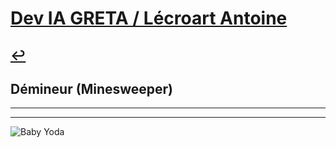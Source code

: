 # [Dev IA GRETA / Lécroart Antoine](https://github.com/Dev-IA-2024/antoine.lecroart)

[↩️](..)
---

## Démineur (Minesweeper)

---
---
![Baby Yoda](https://images3.alphacoders.com/110/1108129.jpg)
